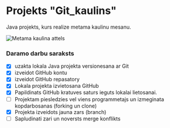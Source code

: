 # Projekts "Git_kaulins"
Java projekts, kurs realize metama kaulinu mesanu.

![Metama kaulina attels](https://wherethewindsblow.com/wp-content/uploads/2015/07/JUMBO-Six-sided-white-dice.jpg)

### **Daramo darbu saraksts**
- [x] uzakta lokala Java projekta versionesana ar Git
- [x] izveidot GitHub kontu
- [x] izveidot GitHub repasatory
- [x] Lokala projekta izvietosana GitHub
- [x] Papildinats GitHub kratuves saturs ieguts lokalai lietosanai.
- [ ] Projektam piesledzies vel viens programmetajs un izmeginata kopdarbosanas (forking un clone)
- [x] Projekta izveidots jauna zars (branch)
- [ ] Sapludinati zari un noversts merge konflikts

